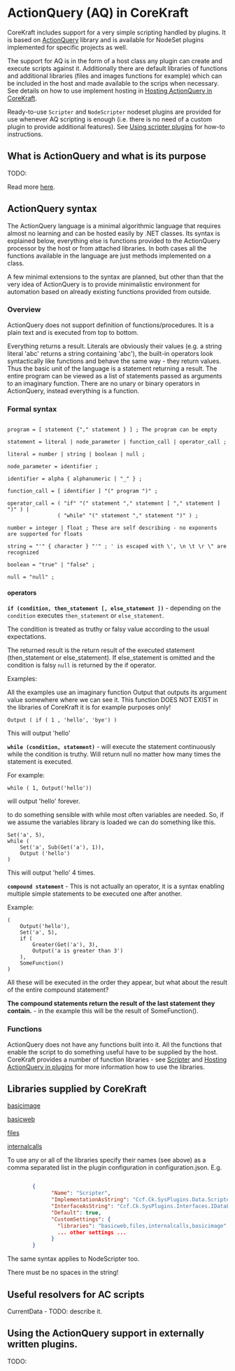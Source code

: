# ActionQuery (AQ) in CoreKraft

CoreKraft includes support for a very simple scripting handled by plugins. It is based on [ActionQuery](https://github.com/Cleancodefactory/ActionQuery) library and is available for NodeSet plugins implemented for specific projects as well.

The support for AQ is in the form of a host class any plugin can create and execute scripts against it. Additionally there are default libraries of functions and additional libraries (files and images functions for example) which can be included in the host and made available to the scrips when necessary.  See details on how to use implement hosting in [Hosting ActionQuery in CoreKraft](AQHosting.md).

Ready-to-use `Scripter` and `NodeScripter` nodeset plugins are provided for use whenever AQ scripting is enough (i.e. there is no need of a custom plugin to provide additional features). See [Using scripter plugins](ScripterPlugin.md) for how-to instructions.

## What is ActionQuery and what is its purpose

TODO:

Read more [here](AQPurpose.md).

## ActionQuery syntax

The ActionQuery language is a minimal algorithmic language that requires almost no learning and can be hosted easily by .NET classes. Its syntax is explained below, everything else is functions provided to the ActionQuery processor by the host or from attached libraries. In both cases all the functions available in the language are just methods implemented on a class.

A few minimal extensions to the syntax are planned, but other than that the very idea of ActionQuery is to provide minimalistic environment for automation based on already existing functions provided from outside.

### Overview

ActionQuery does not support definition of functions/procedures. It is a plain text and is executed from top to bottom. 

Everything returns a result. Literals are obviously their values (e.g. a string literal 'abc' returns a string containing 'abc'), the built-in operators look syntactically like functions and behave the same way - they return values. Thus the basic unit of the language is a statement returning a result. The entire program can be viewed as a list of statements passed as arguments to an imaginary function. There are no unary or binary operators in ActionQuery, instead everything is a function.

### Formal syntax

```ebnf

program = [ statement {"," statement } ] ; The program can be empty

statement = literal | node_parameter | function_call | operator_call ;

literal = number | string | boolean | null ;

node_parameter = identifier ;

identifier = alpha { alphanumeric | "_" } ;

function_call = [ identifier ] "(" program ")" ;

operator_call = ( "if" "(" statement "," statement [ "," statement ] ")" ) |
                ( "while" "(" statement "," statement ")" ) ;

number = integer | float ; These are self describing - no exponents are supported for floats

string = "'" { character } "'" ; ' is escaped with \', \n \t \r \" are recognized

boolean = "true" | "false" ;

null = "null" ;

```

#### operators

**`if (condition, then_statement [, else_statement ])`** - depending on the `condition` executes `then_statement` or `else_statement`.

The condition is treated as truthy or falsy value according to the usual expectations.

The returned result is the return result of the executed statement (then_statement or else_statement). If else_statement is omitted and the condition is falsy `null` is returned by the if operator.

Examples:

All the examples use an imaginary function Output that outputs its argument value somewhere where we can see it. This function DOES NOT EXIST in the libraries of CoreKraft it is for example purposes only!

```
Output ( if ( 1 , 'hello', 'bye') )
```
This will output 'hello'

**`while (condition, statement)`** - will execute the statement continuously while the condition is truthy. Will return null no matter how many times the statement is executed.

For example:

```
while ( 1, Output('hello'))
```

will output 'hello' forever.

to do something sensible with while most often variables are needed. So, if we assume the variables library is loaded we can do something like this.

```
Set('a', 5),
while ( 
    Set('a', Sub(Get('a'), 1)),
    Output ('hello')
)
```

This will output 'hello' 4 times.

**`compound statement`** - This is not actually an operator, it is a syntax enabling multiple simple statements to be executed one after another.

Example:

```
(
    Output('hello'),
    Set('a', 5),
    if (
        Greater(Get('a'), 3),
        Output('a is greater than 3')
    ),
    SomeFunction()
)
```

All these will be executed in the order they appear, but what about the result of the entire compound statement?

**The compound statements return the result of the last statement they contain.** - in the example this will be the result of SomeFunction().

### Functions

ActionQuery does not have any functions built into it. All the functions that enable the script to do something useful have to be supplied by the host. CoreKraft provides a number of function libraries - see [Scripter](ScriperPlugin.md) and [Hosting ActionQuery in plugins](AQHosting.md) for more information how to use the libraries.

## Libraries supplied by CoreKraft

[basicimage](Libs/basicimage.md)

[basicweb](Libs/basicweb.md)

[files](Libs/files.md)

[internalcalls](Libs/internalcalls.md)

To use any or all of the libraries specify their names (see above) as a comma separated list in the plugin configuration in configuration.json. E.g.

```JSON

        {
              "Name": "Scripter",
              "ImplementationAsString": "Ccf.Ck.SysPlugins.Data.Scripter.ScripterImp, Ccf.Ck.SysPlugins.Data.Scripter",
              "InterfaceAsString": "Ccf.Ck.SysPlugins.Interfaces.IDataLoaderPlugin, Ccf.Ck.SysPlugins.Interfaces",
              "Default": true,
              "CustomSettings": {
                "libraries": "basicweb,files,internalcalls,basicimage",
                ... other settings ...
              }
        }

```

The same syntax applies to NodeScripter too.

There must be no spaces in the string!

## Useful resolvers for AC scripts

CurrentData - TODO: describe it.
## Using the ActionQuery support in externally written plugins.

TODO:



